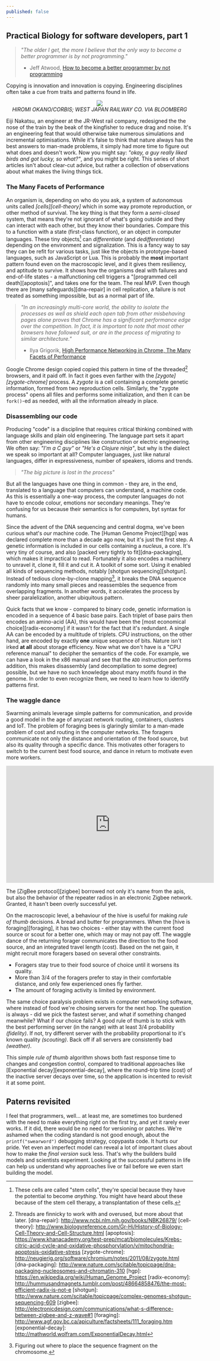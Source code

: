 ```yaml
---
published: false
---
```




## Practical Biology for software developers, part 1

> <cite>"The older I get, the more I believe that the only way to become a better programmer is by not programming."</cite>
>
> - Jeff Atwood, [How to become a better programmer by not programming](http://blog.codinghorror.com/how-to-become-a-better-programmer-by-not-programming/)

Copying is innovation and innovation is copying. Engineering disciplines often take a cue from traits and patterns found in life.

<p style="text-align:center">
<img src="http://www.bloomberg.com/image/ib9JnQnKe6jE.jpg"/>
<br />
<cite>HIROMI OKANO/CORBIS; WEST JAPAN RAILWAY CO. VIA BLOOMBERG</cite>
</p>

Eiji Nakatsu, an engineer at the JR-West rail company, redesigned the the nose of the train by the beak of the kingfisher to reduce drag and noise. It's an engineering feat that would otherwise take numerous simulations and incremental optimisations. While it's false to think that nature always has the best answers to man-made problems, it simply had more time to figure out what does and doesn't work.
Now you might say: *"okay, a guy really liked birds and got lucky, so what?"*, and you might be right. This series of short articles isn't about clear-cut advice, but rather a collection of observations about what makes the living things tick.

### The Many Facets of Performance

An organism is, depending on who do you ask, a system of autonomous units called *[cells][cell-theory]* which in some way promote reproduction, or other method of survival. The key thing is that they form a *semi-closed* system, that means they're not ignorant of what's going outside and they can interact with each other, but they know their boundaries. Compare this to a function with a state (first-class function), or an object in computer languages. These tiny objects[^stem-cells] can *differentiate* (and *dedifferentiate*) depending on the environment and signalization. This is a fancy way to say they can be refit for various tasks, just like the objects in prototype-based languages, such as JavaScript or Lua.
This is probably the **most** important pattern found even on the macroscopic level, and it gives them resiliency, and aptitude to survive. It shows how the organisms deal with failures and end-of-life states - a malfunctioning cell triggers a "[programmed cell death][apoptosis]", and takes one for the team. The real MVP. Even though there are [many safeguards][dna-repair] in cell replication, a failure is not treated as something impossible, but as a normal part of life.

> <cite>"In an increasingly multi-core world, the ability to isolate the processes as well as shield each open tab from other misbehaving pages alone proves that Chrome has a significant performance edge over the competition. In fact, it is important to note that most other browsers have followed suit, or are in the process of migrating to similar architecture."</cite>
>
> - Ilya Grigorik, [High Performance Networking in Chrome, The Many Facets of Performance](http://www.aosabook.org/en/posa/high-performance-networking-in-chrome.html)

Google Chrome design copied copied this pattern in time of the threaded[^threads]  browsers, and it paid off. In fact it goes even farther with the *[zygote][zygote-chrome]* process.
A *zygote* is a cell containing a complete genetic information, formed from two reproduction cells. Similarly, the "zygote process" opens all files and performs some initialization, and then it can be `fork()`-ed as needed, with all the information already in place.

### Disassembling our code

Producing "code" is a discipline that requires critical thinking combined with language skills and plain old engineering. The language part sets it apart from other engineering disciplines like construction or electric engineering. We often say: *"I'm a C guy"* or *"He's a Clojure ninja"*, but why is the dialect we speak so important at all? Computer languages, just like natural languages, differ in expressiveness, number of speakers, idioms and trends.

> <cite>"The big picture is lost in the process"</cite>

But all the languages have one thing in common - they are, in the end, translated to a language that computers can understand, a machine code. As this is essentially a one-way process, the computer languages do not have to encode colour, emotions nor secondary meanings. They're confusing for us because their semantics is for computers, byt syntax for humans.

Since the advent of the DNA sequencing and central dogma, we've been curious what's *our* machine code. The [Human Genome Project][hgp] was declared complete more than a decade ago now, but it's just the first step. A genetic information is included in our cells containing a *nucleus*, a core. It's very tiny of course, and also [packed very tightly to fit][dna-packaging], which makes it impractical to read. Fortunately it also encodes a machinery to unravel it, clone it, fill it and cut it. A toolkit of some sort.
Using it enabled all kinds of sequencing methods, notably [shotgun sequencing][shotgun]. Instead of tedious clone-by-clone mapping[^mapping], it breaks the DNA sequence randomly into many small pieces and reassembles the sequence from overlapping fragments. In another words, it accelerates the process by sheer paralelization, another ubiquitous pattern.

Quick facts that we know - compared to binary code, genetic information is encoded in a sequence of 4 basic base pairs. Each triplet of base pairs then encodes an amino-acid (AA), this would have been the [most economical choice][radix-economy] if it wasn't for the fact that it's redundant. A single AA can be encoded by a multitude of triplets. CPU instructions, on the other hand, are encoded by exactly **one** unique sequence of bits. Nature isn't irked **at all** about storage efficiency. Now what we don't have is a "CPU reference manual" to decipher the semantics of the code. For example, we can have a look in the x86 manual and see that the `ADD` instruction performs addition, this makes disassembly (and decompilation to some degree) possible, but we have no such knowledge about many motifs found in the genome. In order to even recognize them, we need to learn how to identify patterns first.

### The waggle dance

Swarming animals leverage simple patterns for communication, and provide a good model in the age of anycast network routing, containers, clusters and IoT. The problem of foraging bees is glaringly similar to a man-made problem of cost and routing in the computer networks. The foragers communicate not only the distance and orientation of the food source, but also its quality through a specific dance. This motivates other foragers to switch to the current best food source, and dance in return to motivate even more workers.

<p style="text-align:center">
<iframe width="560" height="315" src="https://www.youtube.com/embed/2S-ozxpIrdI" frameborder="0" allowfullscreen></iframe>
</p>

The [ZigBee protocol][zigbee] borrowed not only it's name from the apis, but also the behavior of the repeater radios in an electronic Zigbee network. Granted, it hasn't been overly successful yet.

On the macroscopic level, a behaviour of the hive is useful for making *rule of thumb* decisions. A bread and butter for programmers. When the [hive is foraging][foraging], it has two choices - either stay with the current food source or scout for a better one, which may or may not pay off. The waggle dance of the returning forager communicates the direction to the food source, and an integrated travel length (cost). Based on the net gain, it might recruit more foragers based on several other constraints.

* Foragers stay true to their food source of choice until it worsens its quality.
* More than 3/4 of the foragers prefer to stay in their comfortable distance, and only few experienced ones fly farther.
* The amount of foraging activity is limited by environment.

The same choice paralysis problem exists in computer networking software, where instead of food we're chosing servers for the next hop. The question is always - did we pick the fastest server, and what if something changed meanwhile? What if our choice fails? A good rule of thumb is to stick with the best performing server (in the range) with at least 3/4 probability *(fidelity)*. If not, try different server with the probability proportional to it's known quality *(scouting)*. Back off if all servers are consistently bad *(weather)*.

This simple *rule of thumb* algorithm shows both fast response time to changes and congestion control, compared to traditional approaches like [Exponential decay][exponential-decay], where the round-trip time (cost) of the inactive server decays over time, so the application is incented to revisit it at some point.

## Paterns revisited

I feel that programmers, well... at least me, are sometimes too burdened with the need to make everything right on the first try, and yet it rarely ever works. If it did, there would be no need for versioning or patches. We're ashamed when the coding standard is not good enough, about the `printf("swearword")` debugging strategy, copypasta code. It hurts our pride. Yet even an imperfect model can reveal a lot of important clues about how to make the *final version* suck less. That's why the builders build models and scientists experiment. Looking at the successful patterns in life can help us understand why approaches live or fail before we even start building the model.

[^mapping]: Figuring out where to place the sequence fragment on the chromosome.
[^stem-cells]: These cells are called "stem cells", they're special because they have the potential to become *anything*. You might have heard about these because of the stem cell therapy, a transplantation of these cells.
[^threads]: Threads are finnicky to work with and overused, but more about that later.
[dna-repair]: http://www.ncbi.nlm.nih.gov/books/NBK26879/
[cell-theory]: http://www.biologyreference.com/Gr-Hi/History-of-Biology-Cell-Theory-and-Cell-Structure.html
[apoptosis]: https://www.khanacademy.org/test-prep/mcat/biomolecules/Krebs-citric-acid-cycle-and-oxidative-phosphorylation/v/mitochondria-apoptosis-oxidative-stress
[zygote-chrome]: http://neugierig.org/software/chromium/notes/2011/08/zygote.html
[dna-packaging]: http://www.nature.com/scitable/topicpage/dna-packaging-nucleosomes-and-chromatin-310
[hgp]: https://en.wikipedia.org/wiki/Human_Genome_Project
[radix-economy]: http://hummusandmagnets.tumblr.com/post/48664858476/the-most-efficient-radix-is-not-e
[shotgun]: http://www.nature.com/scitable/topicpage/complex-genomes-shotgun-sequencing-609
[zigbee]: http://electronicdesign.com/communications/what-s-difference-between-zigbee-and-z-wave#1
[foraging]: http://www.agf.gov.bc.ca/apiculture/factsheets/111_foraging.htm
[exponential-decay]: http://mathworld.wolfram.com/ExponentialDecay.html